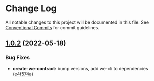 # Change Log

All notable changes to this project will be documented in this file.
See [Conventional Commits](https://conventionalcommits.org) for commit guidelines.

## [1.0.2](https://github.com/waves-enterprise/js-contract-sdk/compare/create-we-contract@1.0.1...create-we-contract@1.0.2) (2022-05-18)


### Bug Fixes

* **create-we-contract:** bump versions, add we-cli to dependencies ([e4f574a](https://github.com/waves-enterprise/js-contract-sdk/commit/e4f574ada1c57d845799e499209cee2ee233abb0))
